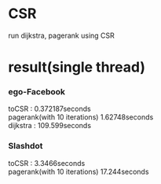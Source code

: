 # CSR
run dijkstra, pagerank using CSR

# result(single thread)
### ego-Facebook     
toCSR : 0.372187seconds         
pagerank(with 10 iterations) 1.62748seconds    
dijkstra : 109.599seconds    
    
### Slashdot
toCSR : 3.3466seconds    
pagerank(with 10 iterations) 17.244seconds 
